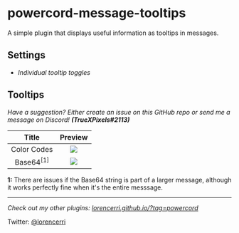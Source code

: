 # powercord-message-tooltips

A simple plugin that displays useful information as tooltips in messages.

## Settings

-   _Individual tooltip toggles_

## Tooltips

_Have a suggestion? Either create an issue on this GitHub repo or send me a message on Discord!_ **_(TrueXPixels#2113)_**

|        Title         |                 Preview                 |
| :------------------: | :-------------------------------------: |
|     Color Codes      | ![](https://i.plexidev.org/1Gdzuok.gif) |
| Base64<sup>[1]</sup> | ![](https://i.plexidev.org/A8xHamk.gif) |

**1:** There are issues if the Base64 string is part of a larger message, although it works perfectly fine when it's the entire messsage.

<!-- Note to self, gifs use 1000x850 from bottom left of window -->

---

*Check out my other plugins: [lorencerri.github.io/?tag=powercord](https://lorencerri.github.io/?tag=powercord)*

Twitter: [@lorencerri](https://twitter.com/lorencerri)
